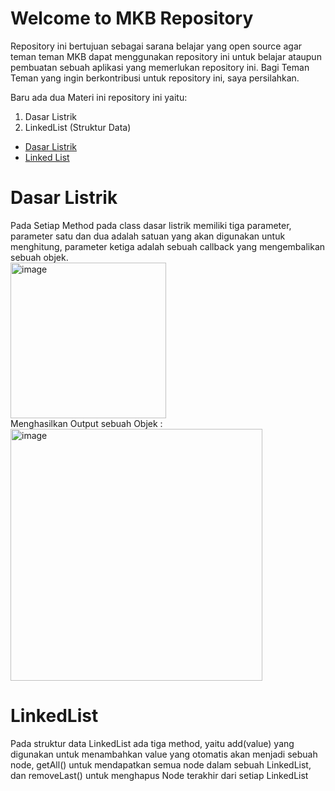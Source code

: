 <h1>Welcome to MKB Repository</h1>

Repository ini bertujuan sebagai sarana belajar yang open source agar teman teman MKB dapat menggunakan repository ini untuk belajar ataupun pembuatan sebuah aplikasi yang memerlukan repository ini.
Bagi Teman Teman yang ingin berkontribusi untuk repository ini, saya persilahkan.

Baru ada dua Materi ini repository ini yaitu:
1. Dasar Listrik
2. LinkedList (Struktur Data)

<ul>
  <li><a href="#daslis">Dasar Listrik</a></li>
  <li><a href="#ll">Linked List</a></li>
</ul>

<div id="daslis">
  <h1>Dasar Listrik</h1>
  Pada Setiap Method pada class dasar listrik memiliki tiga parameter, parameter satu dan dua adalah satuan yang akan digunakan untuk menghitung, parameter ketiga adalah sebuah callback yang mengembalikan sebuah objek.<br>
  <img width="249" alt="image" src="https://github.com/KeyzarRasya/MKB/assets/76760159/e38f90af-8f73-4dcc-9cbb-c493c77761ed"><br>
  Menghasilkan Output sebuah Objek :<br>
  <img width="403" alt="image" src="https://github.com/KeyzarRasya/MKB/assets/76760159/d1bc4e68-5263-4fa2-a422-926ee9ae2477"><br>

</div>

<div id="ll">
  <h1>LinkedList</h1>
  Pada struktur data LinkedList ada tiga method, yaitu add(value) yang digunakan untuk menambahkan value yang otomatis akan menjadi sebuah node, getAll() untuk mendapatkan semua node dalam sebuah LinkedList, dan removeLast() untuk menghapus Node terakhir dari setiap LinkedList
</div>
